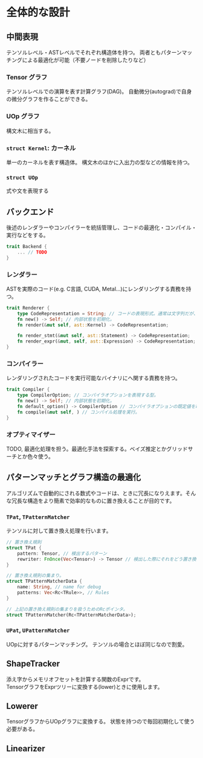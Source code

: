 # 全体的な設計

## 中間表現

テンソルレベル・ASTレベルでそれぞれ構造体を持つ。
両者ともパターンマッチングによる最適化が可能（不要ノードを削除したりなど）

### Tensor グラフ

テンソルレベルでの演算を表す計算グラフ(DAG)。
自動微分(autograd)で自身の微分グラフを作ることができる。

### UOp グラフ

構文木に相当する。

### `struct Kernel`: カーネル

単一のカーネルを表す構造体。
構文木のほかに入出力の型などの情報を持つ。

### `struct UOp`

式や文を表現する

## バックエンド

後述のレンダラーやコンパイラーを統括管理し、コードの最適化・コンパイル・実行などをする。

```rust
trait Backend {
    ... // TODO
}
```

### レンダラー

ASTを実際のコード(e.g. C言語, CUDA, Metal...)にレンダリングする責務を持つ。

```rust
trait Renderer {
    type CodeRepresentation = String; // コードの表現形式。通常は文字列だが、バイト列を扱うケースも想定して一応ジェネリックにしておく。
    fn new() -> Self; // 内部状態を初期化。
    fn render(&mut self, ast::Kernel) -> CodeRepresentation;

    fn render_stmt(&mut self, ast::Statement) -> CodeRepresentation;
    fn render_expr(&mut, self, ast::Expression) -> CodeRepresentation;
}
```

### コンパイラー

レンダリングされたコードを実行可能なバイナリにへ関する責務を持つ。

```rust
trait Compiler {
    type CompilerOption; // コンパイラオプションを表現する型。
    fn new() -> Self; // 内部状態を初期化。
    fn default_option() -> CompilerOption // コンパイラオプションの既定値を取得
    fn compile(&mut self, ) // コンパイル処理を実行。
}
```

### オプティマイザー

TODO, 最適化処理を担う。最適化手法を探索する。ベイズ推定とかグリッドサーチとか色々使う。

## パターンマッチとグラフ構造の最適化

アルゴリズムで自動的にされる数式やコードは、ときに冗長になりえます。そんな冗長な構造をより簡素で効率的なものに置き換えることが目的です。

### `TPat`, `TPatternMatcher`

テンソルに対して置き換え処理を行います。

```rust
// 置き換え規則
struct TPat {
    pattern: Tensor, // 検出するパターン
    rewriter: FnOnce(Vec<Tensor>) -> Tensor // 検出した際にそれをどう置き換えるかのクロージャー
}

// 置き換え規則の集まり。
struct TPatternMatcherData {
    name: String, // name for debug
    patterns: Vec<Rc<TRule>>, // Rules
}

// 上記の置き換え規則の集まりを扱うためのRcポインタ。
struct TPatternMatcher(Rc<TPatternMatcherData>);
```

### `UPat`, `UPatternMatcher`

UOpに対するパターンマッチング。
テンソルの場合とほぼ同じなので割愛。

## ShapeTracker

添え字からメモリオフセットを計算する関数のExprです。  
TensorグラフをExprツリーに変換する(lower)ときに使用します。

## Lowerer

TensorグラフからUOpグラフに変換する。
状態を持つので毎回初期化して使う必要がある。

## Linearizer
